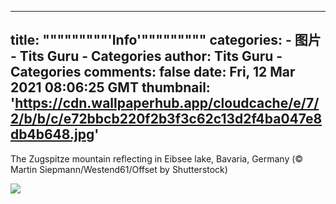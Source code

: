 
---
title: """""""""'Info'"""""""""
categories: 
    - 图片
    - Tits Guru - Categories
author: Tits Guru - Categories
comments: false
date: Fri, 12 Mar 2021 08:06:25 GMT
thumbnail: 'https://cdn.wallpaperhub.app/cloudcache/e/7/2/b/b/c/e72bbcb220f2b3f3c62c13d2f4ba047e8db4b648.jpg'
---

<div>   
<p>The Zugspitze mountain reflecting in Eibsee lake, Bavaria, Germany (© Martin Siepmann/Westend61/Offset by Shutterstock)</p><img src="https://cdn.wallpaperhub.app/cloudcache/e/7/2/b/b/c/e72bbcb220f2b3f3c62c13d2f4ba047e8db4b648.jpg" referrerpolicy="no-referrer">  
</div>
            